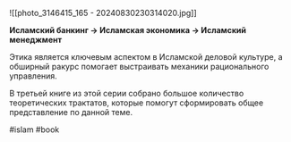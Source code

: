 
![[photo_3146415_165 - 20240830230314020.jpg]]

**Исламский банкинг → Исламская экономика → Исламский менеджмент** 

Этика является ключевым аспектом в Исламской деловой культуре, а обширный ракурс помогает выстраивать механики рационального управления. 

В третьей книге из этой серии собрано большое количество теоретических трактатов, которые помогут сформировать общее представление по данной теме.

#islam #book 